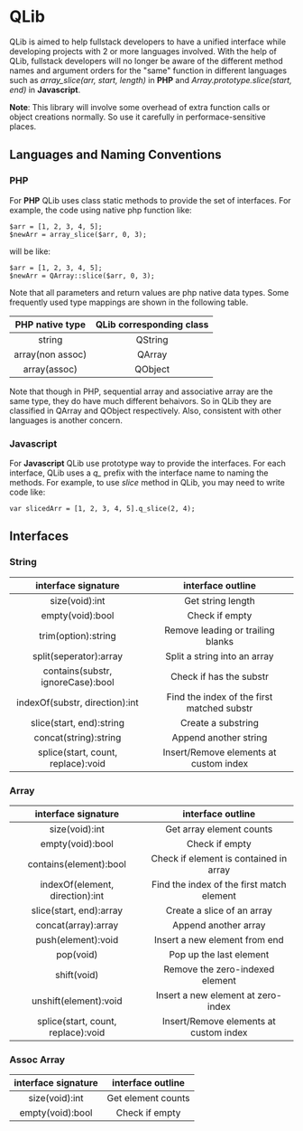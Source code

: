 # QLib

QLib is aimed to help fullstack developers to have a unified interface while developing projects with 2 or more languages involved. With the help of QLib, fullstack developers will no longer be aware of the different method names and argument orders for the "same" function in different languages such as *array_slice(arr, start, length)* in **PHP** and *Array.prototype.slice(start, end)* in **Javascript**.

**Note**: This library will involve some overhead of extra function calls or object creations normally. So use it carefully in performace-sensitive places. 

## Languages and Naming Conventions

### PHP
For **PHP** QLib uses class static methods to provide the set of interfaces. For example, the code using native php function like:

	$arr = [1, 2, 3, 4, 5];
	$newArr = array_slice($arr, 0, 3);
	
will be like:

	$arr = [1, 2, 3, 4, 5];
	$newArr = QArray::slice($arr, 0, 3);
	
Note that all parameters and return values are php native data types. Some frequently used type mappings are shown in the following table. 

| PHP native type | QLib corresponding class |
|:---------------:|:------------------------:|
| string          | QString                  |
| array(non assoc)| QArray                   |
| array(assoc)    | QObject                  |

Note that though in PHP, sequential array and associative array are the same type, they do have much different behaivors. So in QLib they are classified in QArray and QObject respectively. Also, consistent with other languages is another concern.


### Javascript
For **Javascript** QLib use prototype way to provide the interfaces. For each interface, QLib uses a *q_* prefix with the interface name to naming the methods. For example, to use *slice* method in QLib, you may need to write code like:

	var slicedArr = [1, 2, 3, 4, 5].q_slice(2, 4);
	  

## Interfaces

### String
interface signature | interface outline
:---------------:|:------------------------:
size(void):int | Get string length
empty(void):bool | Check if empty
trim(option):string | Remove leading or trailing blanks
split(seperator):array | Split a string into an array
contains(substr, ignoreCase):bool | Check if has the substr
indexOf(substr, direction):int | Find the index of the first matched substr
slice(start, end):string | Create a substring
concat(string):string | Append another string
splice(start, count, replace):void | Insert/Remove elements at custom index

	
### Array
interface signature | interface outline
:---------------:|:------------------------:
size(void):int | Get array element counts
empty(void):bool | Check if empty
contains(element):bool | Check if element is contained in array
indexOf(element, direction):int | Find the index of the first match element
slice(start, end):array | Create a slice of an array
concat(array):array | Append another array
push(element):void | Insert a new element from end
pop(void) | Pop up the last element 
shift(void) | Remove the zero-indexed element 
unshift(element):void | Insert a new element at zero-index
splice(start, count, replace):void | Insert/Remove elements at custom index


### Assoc Array
interface signature | interface outline
:---------------:|:------------------------:
size(void):int | Get element counts
empty(void):bool | Check if empty